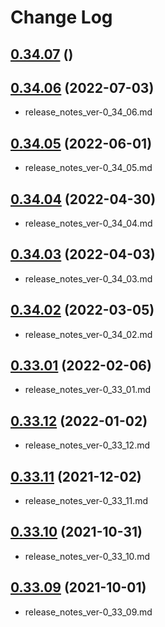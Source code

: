 # Change Log

## [0.34.07]() ()



## [0.34.06](https://gist.github.com/mabubu0203/943a57654c759f7e29ea7dc69b489eb3) (2022-07-03)

- release_notes_ver-0_34_06.md

## [0.34.05](https://gist.github.com/mabubu0203/bb72c14b351f75cb8d7aa6257f494405) (2022-06-01)

- release_notes_ver-0_34_05.md

## [0.34.04](https://gist.github.com/mabubu0203/3d34a94c4abbf7dff148adfee8a22d79) (2022-04-30)

- release_notes_ver-0_34_04.md

## [0.34.03](https://gist.github.com/mabubu0203/c9001f068a56ab6e938773c4c254702a) (2022-04-03)

- release_notes_ver-0_34_03.md

## [0.34.02](https://gist.github.com/mabubu0203/94c210b83471af77bd8ba59c4d1daa53) (2022-03-05)

- release_notes_ver-0_34_02.md

## [0.33.01](https://gist.github.com/mabubu0203/6dabae07af24ffc7229b2369f571e08d) (2022-02-06)

- release_notes_ver-0_33_01.md

## [0.33.12](https://gist.github.com/mabubu0203/502cf01baccfb5f1a603ed19c13bf7f8) (2022-01-02)

- release_notes_ver-0_33_12.md

## [0.33.11](https://gist.github.com/mabubu0203/b5b121e8e8288a2cf66cb37c3564c161) (2021-12-02)

- release_notes_ver-0_33_11.md

## [0.33.10](https://gist.github.com/mabubu0203/9086d72e95c6d6b915382b909dd4b4c9) (2021-10-31)

- release_notes_ver-0_33_10.md

## [0.33.09](https://gist.github.com/mabubu0203/20d911ae079385bf38aab83d83051d8c) (2021-10-01)

- release_notes_ver-0_33_09.md